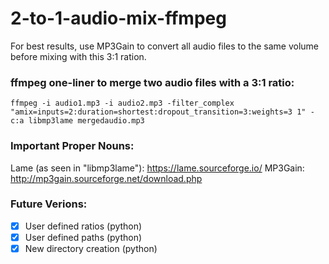 # 2-to-1-audio-mix-ffmpeg

For best results, use MP3Gain to convert all audio files to the same volume before
mixing with this 3:1 ration.

### ffmpeg one-liner to merge two audio files with a 3:1 ratio:
`ffmpeg -i audio1.mp3 -i audio2.mp3 -filter_complex "amix=inputs=2:duration=shortest:dropout_transition=3:weights=3 1" -c:a libmp3lame mergedaudio.mp3`

### Important Proper Nouns:
Lame (as seen in "libmp3lame"): https://lame.sourceforge.io/
MP3Gain: http://mp3gain.sourceforge.net/download.php

### Future Verions:
- [x] User defined ratios (python)  
- [x] User defined paths (python)  
- [x] New directory creation (python)  
